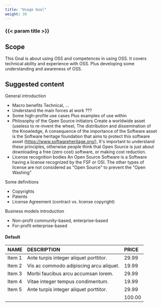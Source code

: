 ```yaml
---
title: "Usage Goal"
weight: 30
---
```


### {{< param title >}}

## Scope

This Goal is about using OSS and competences in using OSS. It covers technical ability and experience with OSS. Plus developing some understanding and awareness of OSS.

## Suggested content

General introduction

* Macro benefits Technical, ...
* Understand the main forces at work ???
* Some high-profile use cases Plus examples of use within <company>
* Philosophy of the Open Source initiators Create a worldwide asset (useless to re-invent the wheel, The distribution and dissemination of the Knowledge, A consequence of the importance of the Software asset is the Software heritage foundation that aims to protect this software asset (https://www.softwareheritage.org/), It's important to understand these principles, otherwise people think that Open Source is just about downloading a free (zero cost) software, or making cost reduction.
* License recognition bodies An Open Source  Software is a Software having a license recognized by the FSF or OSI. The other types of license are not considered as "Open Source" to prevent the "Open Washing"

Some definitions

* Copyrights
* Patents
* License Agreement (contract vs. license copyright)

Business models introduction

* Non-profit community-based, enterprise-based
* For-profit enterprise-based

#### Default

| NAME | DESCRIPTION | PRICE |
|:--|:--|:--|
| Item 1 | Ante turpis integer aliquet porttitor. | 29.99 |
| Item 2 | Vis ac commodo adipiscing arcu aliquet. | 19.99 |
| Item 3 | Morbi faucibus arcu accumsan lorem. | 29.99 |
| Item 4 | Vitae integer tempus condimentum. | 19.99 |
| Item 5 | Ante turpis integer aliquet porttitor. | 29.99 |
|  || 100.00 |
